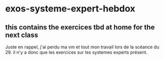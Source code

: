 # exos-systeme-expert-hebdox

## this contains the exercices tbd at home for the next class

Juste en rappel, j'ai perdu ma vm et tout mon travail lors de la scéance du 29. il n'y a donc que les exercices sur les systemes experts présent.
